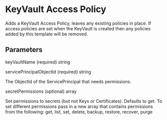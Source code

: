 # KeyVault Access Policy

Adds a KeyVault Access Policy, leaves any existing policies in place.  If access policies are set when the KeyVault is created then any policies added by this template will be removed.

## Parameters

keyVaultName (required) string

servicePrincipalObjectId (required) string

The ObjectId of the ServicePrincipal that needs permissions.

secretPermissions (optional) array

Set permissions to secrets (but not Keys or Certificates).  Defaults to get.  To set different permissions pass in a new array that contains permissions from the following: get, list, set, delete, backup, restore, recover, purge